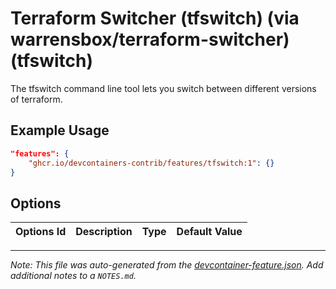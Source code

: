 
# Terraform Switcher (tfswitch) (via warrensbox/terraform-switcher) (tfswitch)

The tfswitch command line tool lets you switch between different versions of terraform.

## Example Usage

```json
"features": {
    "ghcr.io/devcontainers-contrib/features/tfswitch:1": {}
}
```

## Options

| Options Id | Description | Type | Default Value |
|-----|-----|-----|-----|




---

_Note: This file was auto-generated from the [devcontainer-feature.json](https://github.com/devcontainers-contrib/features/blob/main/src/tfswitch/devcontainer-feature.json).  Add additional notes to a `NOTES.md`._
